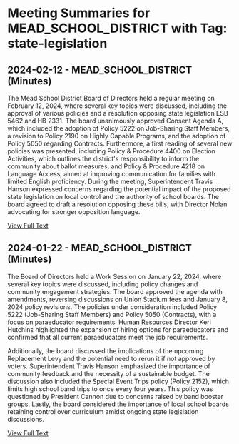 # Meeting Summaries for MEAD_SCHOOL_DISTRICT with Tag: state-legislation

## 2024-02-12 - MEAD_SCHOOL_DISTRICT (Minutes)

The Mead School District Board of Directors held a regular meeting on February 12, 2024, where several key topics were discussed, including the approval of various policies and a resolution opposing state legislation ESB 5462 and HB 2331. The board unanimously approved Consent Agenda A, which included the adoption of Policy 5222 on Job-Sharing Staff Members, a revision to Policy 2190 on Highly Capable Programs, and the adoption of Policy 5050 regarding Contracts. Furthermore, a first reading of several new policies was presented, including Policy & Procedure 4400 on Election Activities, which outlines the district's responsibility to inform the community about ballot measures, and Policy & Procedure 4218 on Language Access, aimed at improving communication for families with limited English proficiency. During the meeting, Superintendent Travis Hanson expressed concerns regarding the potential impact of the proposed state legislation on local control and the authority of school boards. The board agreed to draft a resolution opposing these bills, with Director Nolan advocating for stronger opposition language.

[View Full Text](https://raw.githubusercontent.com/VoronoiPerspectives/WashingtonStateSchoolBoardExplorer/refs/heads/main/data/countries/usa/states/wa/counties/spokane/school_boards/mead_school_district/2024/processed/2024-02-12-minutes.txt)

## 2024-01-22 - MEAD_SCHOOL_DISTRICT (Minutes)

The Board of Directors held a Work Session on January 22, 2024, where several key topics were discussed, including policy changes and community engagement strategies. The board approved the agenda with amendments, reversing discussions on Union Stadium fees and January 8, 2024 policy revisions. The policies under consideration included Policy 5222 (Job-Sharing Staff Members) and Policy 5050 (Contracts), with a focus on paraeducator requirements. Human Resources Director Keri Hutchins highlighted the expansion of hiring options for paraeducators and confirmed that all current paraeducators meet the job requirements. 

Additionally, the board discussed the implications of the upcoming Replacement Levy and the potential need to rerun it if not approved by voters. Superintendent Travis Hanson emphasized the importance of community feedback and the necessity of a sustainable budget. The discussion also included the Special Event Trips policy (Policy 2152), which limits high school band trips to once every four years. This policy was questioned by President Cannon due to concerns raised by band booster groups. Lastly, the board considered the importance of local school boards retaining control over curriculum amidst ongoing state legislation discussions.

[View Full Text](https://raw.githubusercontent.com/VoronoiPerspectives/WashingtonStateSchoolBoardExplorer/refs/heads/main/data/countries/usa/states/wa/counties/spokane/school_boards/mead_school_district/2024/processed/2024-01-22-boardworksession-minutes.txt)

